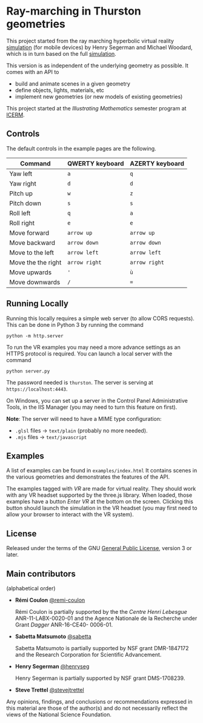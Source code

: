 # Ray-marching in Thurston geometries

This project started from the ray marching hyperbolic virtual reality [simulation](https://github.com/mtwoodard/hypVR-Ray_m) (for mobile devices) by Henry Segerman and Michael Woodard,
which is in turn based on the full [simulation](https://github.com/mtwoodard/hypVR-Ray).

This version is as independent of the underlying geometry as possible.
It comes with an API to
- build and animate scenes in a given geometry
- define objects, lights, materials, etc
- implement new geometries (or new models of existing geometries)

This project started at the *Illustrating Mathematics* semester program at [ICERM](https://icerm.brown.edu).

## Controls

The default controls in the example pages are the following.

Command | QWERTY keyboard | AZERTY keyboard
--- | --- | ---
Yaw left|`a`|`q`
Yaw right|`d`|`d`
Pitch up|`w`|`z`
Pitch down|`s`|`s`
Roll left|`q`|`a`
Roll right|`e`|`e`
Move forward|`arrow up`|`arrow up`
Move backward|`arrow down`|`arrow down`
Move to the left|`arrow left`|`arrow left`
Move the the right|`arrow right`|`arrow right`
Move upwards|`'`|`ù`
Move downwards|`/`|`=`

## Running Locally
Running this locally requires a simple web server (to allow CORS requests).
This can be done in Python 3 by running the command

```(zsh)
python -m http.server
```

To run the VR examples you may need a more advance settings as an HTTPS protocol is required.
You can launch a local server with the command

```(zsh)
python server.py
```

The password needed is `thurston`.
The server is serving at `https://localhost:4443`.

On Windows, you can set up a server in the Control Panel Administrative Tools, in the IIS Manager (you may need to turn this feature on first).

**Note**: The server will need to have a MIME type configuration:
- `.glsl` files -> `text/plain` (probably no more needed).
- `.mjs` files -> `text/javascript`


## Examples

A list of examples can be found in `examples/index.html`
It contains scenes in the various geometries and demonstrates the features of the API.

The examples tagged with *VR* are made for virtual reality. They should work with any VR headset supported by the three.js library.
When loaded, those examples have a button *Enter VR* at the bottom on the screen.
Clicking this button should launch the simulation in the VR headset (you may first need to allow your browser to interact with the VR system).

## License

Released under the terms of the GNU [General Public License](https://www.gnu.org/licenses/gpl-3.0.en.html), version 3 or later.


## Main contributors

(alphabetical order)

- **Rémi Coulon** [@remi-coulon](https://github.com/remi-coulon)

  Rémi Coulon is partially supported by the the *Centre Henri Lebesgue* ANR-11-LABX-0020-01
  and the Agence Nationale de la Recherche under Grant *Dagger* ANR-16-CE40- 0006-01.
- **Sabetta Matsumoto** [@sabetta](https://github.com/sabetta)

  Sabetta Matsumoto is partially supported by NSF grant DMR-1847172 and the Research Corporation for Scientific Advancement.

- **Henry Segerman** [@henryseg](https://github.com/henryseg)

  Henry Segerman is partially supported by NSF grant DMS-1708239.

- **Steve Trettel** [@stevejtrettel](https://github.com/stevejtrettel)

Any opinions, findings, and conclusions or recommendations expressed in this material are those of the author(s) and do not necessarily reflect the views of the National Science Foundation.
